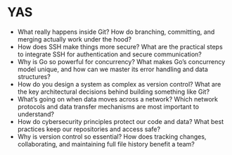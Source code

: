 # YAS

*	What really happens inside Git?
How do branching, committing, and merging actually work under the hood? 
*	How does SSH make things more secure?
What are the practical steps to integrate SSH for authentication and secure communication? 
*	Why is Go so powerful for concurrency?
What makes Go’s concurrency model unique, and how can we master its error handling and data structures? 
*	How do you design a system as complex as version control?
What are the key architectural decisions behind building something like Git? 
*	What’s going on when data moves across a network?
Which network protocols and data transfer mechanisms are most important to understand? 
*	How do cybersecurity principles protect our code and data?
What best practices keep our repositories and access safe? 
*	Why is version control so essential?
How does tracking changes, collaborating, and maintaining full file history benefit a team? 
